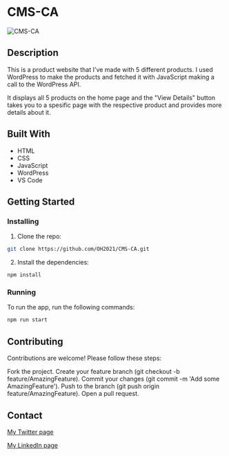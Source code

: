 # CMS-CA

![CMS-CA](https://github.com/OH2021/CMS-CA/assets/77490624/f77815ef-3e2d-4297-b921-60926f4e1b7d)

## Description

This is a product website that I've made with 5 different products. I used WordPress to make the products and fetched it with JavaScript making a call to the WordPress API. 

It displays all 5 products on the home page and the "View Details" button takes you to a spesific page with the respective product and provides more details about it.

## Built With

- HTML
- CSS
- JavaScript
- WordPress
- VS Code

## Getting Started

### Installing

1. Clone the repo:

```bash
git clone https://github.com/OH2021/CMS-CA.git
```

2. Install the dependencies:

```
npm install
```

### Running

To run the app, run the following commands:

```bash
npm run start
```

## Contributing

Contributions are welcome! Please follow these steps:

Fork the project.
Create your feature branch (git checkout -b feature/AmazingFeature).
Commit your changes (git commit -m 'Add some AmazingFeature').
Push to the branch (git push origin feature/AmazingFeature).
Open a pull request.

## Contact

[My Twitter page](https://twitter.com/OhHaug)

[My LinkedIn page](https://www.linkedin.com/in/ole-henrik-haug-250766296/)
